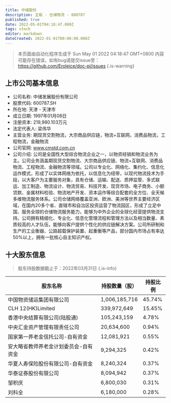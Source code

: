 ```yaml
---
title: 中储股份
description: 主板 - 仓储物流 - 600787
published: true
date: 2022-05-01T04:18:47.000Z
tags: stock
editor: markdown
dateCreated: 2022-01-01T00:00:00.000Z
---
```


> 本页面由自动化程序生成于 Sun May 01 2022 04:18:47 GMT+0800
> 内容可能存在错误，如有bug请提交issue至：https://github.com/Eroleice/doc-pi/issues
{.is-warning}

## 上市公司基本信息
- 公司名称: 中储发展股份有限公司
- 股票代码: 600787.SH
- 所在地: 天津 - 天津市
- 成立日期: 1997年01月08日
- 注册资本: 219,980.103万元
- 法定代表人: 梁伟华
- 主营业务: 期现货交割物流，大宗商品供应链，物流+互联网，消费品物流，工程物流，金融物流
- 公司官网: www.cmstd.com.cn
- 公司介绍: 公司是全国性大型综合物流企业之一，以物资经销和物流业务为主。公司业务涵盖期现货交割物流、大宗商品供应链、物流+互联网、消费品物流、工程物流、金融物流等领域。公司以专业化、网络化、集约化、信息化运作模式，形成了以实体网络为依托，以信息化为纽带，以现代物流技术为手段，以大客户为主要服务对象，具有仓储、运输、配送、质押监管、多式联运、加工制造、物流设计、物流贸易、科技开发、现货市场、电子商务、小额贷款、金属材料检验、物流地产开发、资本运作等综合配套的全方位、全天候多维物流服务体系。公司仓储网络覆盖亚洲、欧洲、美洲等世界主要经济区域，在国内20多个省、直辖市和自治区投资运营了物流园区，形成了立足中国、服务全球的仓储物流服务能力，能够为中外企业的全球化经营提供物流支持。公司拥有精细化、专业化、信息化管理流程和管理方法以及相当数量、素质较高的人才队伍，能够向客户提供个性化的供应链解决方案。公司所研制和生产的工业衡器、公路超载保护装置、起重衡等产品，部分国内市场占有率达50%以上，拥有一批核心自主知识产权。


## 十大股东信息
> 股东持股数据截止于：2022年03月31日
{.is-info}

| 股东名称 | 持股数量（股） | 持股比例 |
| --- | --- | --- |
| 中国物资储运集团有限公司 | 1,006,185,716 | 45.74% |
| CLH 12(HK)Limited | 339,972,649 | 15.45% |
| 香港中央结算有限公司(陆股通) | 105,243,159 | 4.78% |
| 中央汇金资产管理有限责任公司 | 20,634,600 | 0.94% |
| 国家第一养老金信托公司-自有资金 | 12,081,921 | 0.55% |
| 安大略省教师养老金计划委员会-自有资金 | 9,294,325 | 0.42% |
| 华夏人寿保险股份有限公司-自有资金 | 8,240,324 | 0.37% |
| 华泰证券股份有限公司 | 8,094,942 | 0.37% |
| 邹积庆 | 6,800,030 | 0.31% |
| 刘科全 | 6,180,000 | 0.28% |




